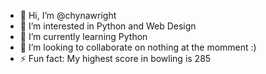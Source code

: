 - 👋 Hi, I’m @chynawright
- 👀 I’m interested in Python and Web Design
- 🌱 I’m currently learning Python
- 💞️ I’m looking to collaborate on nothing at the momment :)
- ⚡ Fun fact: My highest score in bowling is 285

<!---
chynawright/chynawright is a ✨ special ✨ repository because its `README.md` (this file) appears on your GitHub profile.
You can click the Preview link to take a look at your changes.
--->
